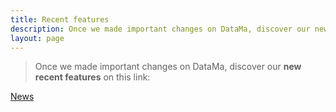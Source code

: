 ```yaml
---
title: Recent features
description: Once we made important changes on DataMa, discover our new recent features on this link
layout: page
---
```


> Once we made important changes on DataMa, discover our **new recent features** on this link:

[News]({{site.url}}{{site.baseurl}}/news)

